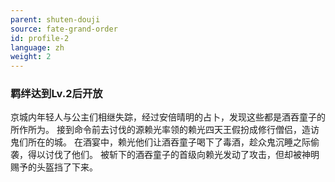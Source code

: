 ```yaml
---
parent: shuten-douji
source: fate-grand-order
id: profile-2
language: zh
weight: 2
---
```


### 羁绊达到Lv.2后开放

京城内年轻人与公主们相继失踪，经过安倍晴明的占卜，发现这些都是酒吞童子的所作所为。
接到命令前去讨伐的源赖光率领的赖光四天王假扮成修行僧侣，造访鬼们所在的城。
在酒宴中，赖光他们让酒吞童子喝下了毒酒，趁众鬼沉睡之际偷袭，得以讨伐了他们。
被斩下的酒吞童子的首级向赖光发动了攻击，但却被神明赐予的头盔挡了下来。
